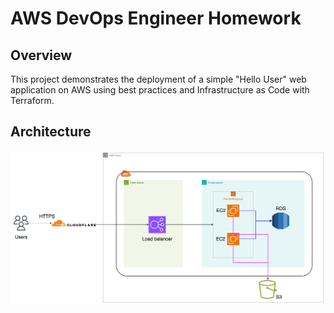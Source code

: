 # AWS DevOps Engineer Homework

## Overview

This project demonstrates the deployment of a simple "Hello User" web application on AWS using best practices and Infrastructure as Code with Terraform.

## Architecture

<!-- <p align="center">
  <img src="./image.png" alt="Architecture Diagram" width="900"/>
</p> -->

![Architecture Diagram](./image.png)